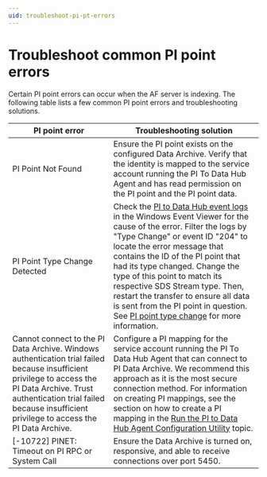 ```yaml
---
uid: troubleshoot-pi-pt-errors
---
```


# **Troubleshoot common PI point errors**

Certain PI point errors can occur when the AF server is indexing. The following table lists a few common PI point errors and troubleshooting solutions.

| PI point error                                               | Troubleshooting solution                                     |
| ------------------------------------------------------------ | ------------------------------------------------------------ |
| PI Point Not Found | Ensure the PI point exists on the configured Data Archive. Verify that the identity is mapped to the service account running the PI To Data Hub Agent and has read permission on the PI point and the PI point data. |
| PI Point Type Change Detected | Check the [PI to Data Hub event logs](xref:view-logs) in the Windows Event Viewer for the cause of the error. Filter the logs by "Type Change" or event ID "204" to locate the error message that contains the ID of the PI point that had its type changed. Change the type of this point to match its respective SDS Stream type. Then, restart the transfer to ensure all data is sent from the PI point in question. See [PI point type change](xref:pi-point-change) for more information. |  
| Cannot connect to the PI Data Archive. Windows authentication trial failed because insufficient privilege to access the PI Data Archive. Trust authentication trial failed because insufficient privilege to access the PI Data Archive. | Configure a PI mapping for the service account running the PI To Data Hub Agent that can connect to PI Data Archive. We recommend this approach as it is the most secure connection method. For information on creating PI mappings, see the section on how to create a PI mapping in the [Run the PI to Data Hub Agent Configuration Utility](xref:pi-to-ocs-utility) topic. |
| [-10722] PINET: Timeout on PI RPC or System Call | Ensure the Data Archive is turned on, responsive, and able to receive connections over port 5450. |
